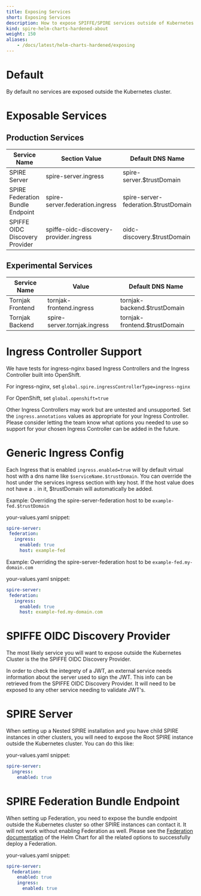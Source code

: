 ```yaml
---
title: Exposing Services
short: Exposing Services
description: How to expose SPIFFE/SPIRE services outside of Kubernetes
kind: spire-helm-charts-hardened-about
weight: 150
aliases:
    - /docs/latest/helm-charts-hardened/exposing
---
```


# Default

By default no services are exposed outside the Kubernetes cluster.


# Exposable Services

## Production Services

| Service Name                     | Section Value                          | Default DNS Name                     |
| -------------------------------- | -------------------------------------- | ------------------------------------ |
| SPIRE Server                     | spire-server.ingress                   | spire-server.$trustDomain            |
| SPIRE Federation Bundle Endpoint | spire-server.federation.ingress        | spire-server-federation.$trustDomain |
| SPIFFE OIDC Discovery Provider   | spiffe-oidc-discovery-provider.ingress | oidc-discovery.$trustDomain          |

## Experimental Services

| Service Name                     | Value                                  | Default DNS Name                     |
| -------------------------------- | -------------------------------------- | ------------------------------------ |
| Tornjak Frontend                 | tornjak-frontend.ingress               | tornjak-backend.$trustDomain         |
| Tornjak Backend                  | spire-server.tornjak.ingress           | tornjak-frontend.$trustDomain        |

# Ingress Controller Support

We have tests for ingress-nginx based Ingress Controllers and the Ingress Controller built into OpenShift.

For ingress-nginx, set `global.spire.ingressControllerType=ingress-nginx`

For OpenShift, set `global.openshift=true`

Other Ingress Controllers may work but are untested and unsupported. Set the
`ingress.annotations` values as appropriate for your Ingress Controller. Please consider letting the team know what
options you needed to use so support for your chosen Ingress Controller can be added in the future.

# Generic Ingress Config

Each Ingress that is enabled `ingress.enabled=true` will by default virtual host with a dns name like
`$serviceName.$trustDomain`. You can override the host under the services ingress section with key host. If the host
value does not have a `.` in it, $trustDomain will automatically be added.

Example: Overriding the spire-server-federation host to be `example-fed.$trustDomain`

your-values.yaml snippet:
```yaml
spire-server:
 federation:
   ingress:
     enabled: true
     host: example-fed
```

Example: Overriding the spire-server-federation host to be `example-fed.my-domain.com`

your-values.yaml snippet:
```yaml
spire-server:
 federation:
   ingress:
     enabled: true
     host: example-fed.my-domain.com
```

# SPIFFE OIDC Discovery Provider

The most likely service you will want to expose outside the Kubernetes Cluster is the the SPIFFE OIDC Discovery Provider.

In order to check the integrety of a JWT, an external service needs information about the server used to sign the
JWT. This info can be retrieved from the SPIFFE OIDC Discovery Provider. It will need to be exposed to any other
service needing to validate JWT's.

# SPIRE Server

When setting up a Nested SPIRE installation and you have child SPIRE instances in other clusters, you will need to
expose the Root SPIRE instance outside the Kubernetes cluster. You can do this like:

your-values.yaml snippet:
```yaml
spire-server:
  ingress:
    enabled: true
```

# SPIRE Federation Bundle Endpoint

When setting up Federation, you need to expose the bundle endpoint outside the Kubernetes cluster so other SPIRE
instances can contact it.  It will not work without enabling Federation as well. Please see the
[Federation documentation](/docs/latest/spire-helm-charts-hardened-architecture/federation/) of the Helm Chart for
all the related options to successfully deploy a Federation.

your-values.yaml snippet:
```yaml
spire-server:
  federation:
    enabled: true
    ingress:
      enabled: true
```

